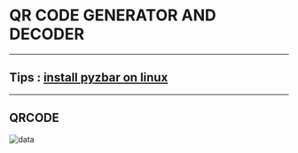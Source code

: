 # QR CODE GENERATOR AND DECODER
___


## Tips : [install pyzbar on linux](https://stackoverflow.com/questions/48792965/importerror-unable-to-find-zbar-shared-library-on-flask)

___
## QRCODE
![data]()